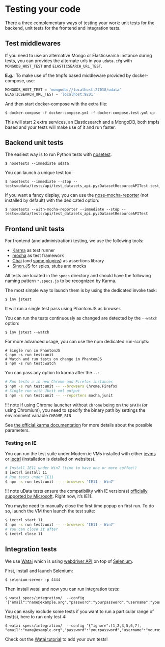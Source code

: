 # Testing your code

There a three complementary ways of testing your work: unit tests for the backend,
unit tests for the frontend and integration tests.

## Test middlewares

If you need to use an alternative Mongo or Elasticsearch instance during tests,
you can provides the alternate urls in you `udata.cfg`
with `MONGODB_HOST_TEST` and `ELASTICSEARCH_URL_TEST`.

**E.g.**: To make use of the tmpfs based middleware provided by docker-compose, use:

```python
MONGODB_HOST_TEST = 'mongodb://localhost:27018/udata'
ELASTICSEARCH_URL_TEST = 'localhost:9201'
```

And then start docker-compose with the extra file:

```shell
$ docker-compose -f docker-compose.yml -f docker-compose.test.yml up
```

This will start 2 extra services, an Elasticsearch and a MongoDB,
both tmpfs based and your tests will make use of it and run faster.


## Backend unit tests

The easiest way is to run Python tests with [nosetest][].

```shell
$ nosetests --immediate udata
```

You can launch a unique test too:

```shell
$ nosetests --immediate --stop --tests=udata/tests/api/test_datasets_api.py:DatasetResourceAPITest.test_reorder
```

If you want a fancy display, you can use the [nose-mocha-reporter][] (not installed by default)
with the dedicated option:

```shell
$ nosetests --with-mocha-reporter --immediate --stop --tests=udata/tests/api/test_datasets_api.py:DatasetResourceAPITest
```

## Frontend unit tests

For frontend (and administration) testing, we use the following tools:

* [Karma][] as test runner
* [mocha][] as test framework
* [Chai][] (and [some plugins][chai-plugins]) as assertions library
* [Sinon.JS][] for spies, stubs and mocks

All tests are located in the `specs` directory and should have the following naming pattern
`*.specs.js` to be recognized by Karma.

The most simple way to launch them is by using the dedicated invoke task:

```shell
$ inv jstest
```

It will run a single test pass using PhantomJS as browser.

You can run the tests continuously as changed are detected by the `--watch` option:

```shell
$ inv jstest --watch
```

For more advanced usage, you can use the npm dedicated run-scripts:

```shell
# Single run in PhantomJS
$ npm -s run test:unit
# Watch and run tests on change in PhantomJS
$ npm -s run test:watch
```

You can pass any option to karma after the `--`:

```bash
# Run tests a in new Chrome and Firefox instances
$ npm -s run test:unit -- --browsers Chrome,Firefox
# Single run with JUnit xml output
$ npm -s run test:unit -- --reporters mocha,junit
```

!!! note
    If using Chrome launcher without `chrome` being on the `$PATH` (or using Chromium),
    you need to specify the binary path by settings the environment variable
    `CHROME_BIN`

See [the official karma documentation][karma] for more details about the possible parameters.

### Testing on IE

You can run the test suite under Modern.ie VMs installed with either [ievms][]
or [iectrl][] (installation is detailed on websites).

```bash
# Install IE11 under Win7 (time to have one or more coffee!)
$ iectrl install 11
# Run tests under IE11
$ npm -s run test:unit -- --browsers 'IE11 - Win7'
```

!!! note
    uData tests ensure the compatibility with IE version(s) [officially supported by Microsoft][ie-support].
    Right now, it’s IE11.

You maybe need to manually close the first time popup on first run.
To do so, launch the VM then launch the test suite:

```bash
$ iectrl start 11
$ npm -s run test:unit -- --browsers 'IE11 - Win7'
# You can close it after
$ iectrl close 11
```

## Integration tests

We use [Watai][] which is using [webdriver API][] on top of [Selenium][].

First, install and launch Selenium:

```shell
$ selenium-server -p 4444
```

Then install watai and now you can run integration tests:

```shell
$ watai specs/integration/  --config '{"email":"name@example.org","password":"yourpassword","username":"yourusername"}'
```

You can easily exclude some tests if you want to run a particular range of test(s), here to run only test 4:

```shell
$ watai specs/integration/  --config '{"ignore":[1,2,3,5,6,7], "email":"name@example.org","password":"yourpassword","username":"yourusername"}'
```

Check out the [Watai tutorial][] to add your own tests!

[nosetest]: https://nose.readthedocs.org/en/latest/
[nose-mocha-reporter]: https://pypi.org/project/nose-mocha-reporter
[watai]: https://github.com/MattiSG/Watai
[webdriver api]: https://github.com/admc/wd/blob/master/doc/api.md
[selenium]: http://docs.seleniumhq.org/
[watai tutorial]: https://github.com/MattiSG/Watai/wiki/Tutorial
[karma]: https://karma-runner.github.io/
[mocha]: https://mochajs.org/
[chai]: http://chaijs.com/
[chai-plugins]: http://chaijs.com/plugins/
[sinon.js]: http://sinonjs.org/
[ievms]: http://xdissent.github.io/ievms/
[iectrl]: http://xdissent.github.io/iectrl/
[ie-support]: https://www.microsoft.com/en-us/WindowsForBusiness/End-of-IE-support
